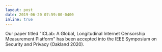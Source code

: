 ```yaml
---
layout: post
date: 2019-06-20 07:59:00-0400
inline: true
---
```


Our paper titled "ICLab: A Global, Longitudinal Internet Censorship Measurement Platform" has been accepted into the IEEE Symposium on Security and Privacy (Oakland 2020).
